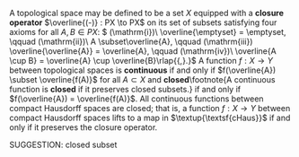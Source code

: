  A topological space may be defined to be a set $X$ equipped with a **closure operator** $\overline{(-)} : PX \to PX$ on its set of subsets satisfying four axioms for all $A,B \in PX$:
$ (\mathrm{i})\ \overline{\emptyset} = \emptyset, \qquad (\mathrm{ii})\ A \subset\overline{A}, \qquad (\mathrm{iii})\
\overline{\overline{A}} = \overline{A}, \qquad (\mathrm{iv})\  \overline{A \cup B} = \overline{A} \cup \overline{B}\rlap{{\,}.}$
A function $f : X \to Y$ between topological spaces is **continuous** if and only if $f(\overline{A}) \subset \overline{f(A)}$ for all $A \subset X$ and **closed**\footnote{A continuous function is **closed** if it preserves closed subsets.} if and only if $f(\overline{A}) = \overline{f(A)}$. All continuous functions between compact Hausdorff spaces are closed; that is, a function $f : X \to Y$ between compact Hausdorff spaces lifts to a map in $\textup{\textsf{cHaus}}$ if and only if it preserves the closure operator.

SUGGESTION: closed subset